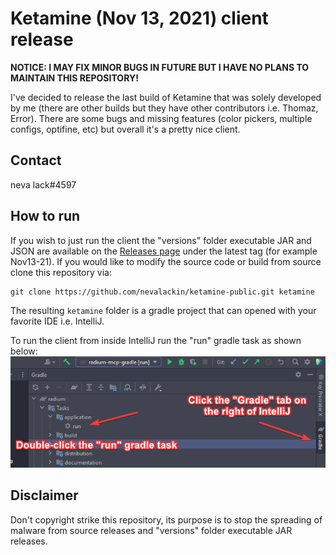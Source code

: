 # Ketamine (Nov 13, 2021) client release
**NOTICE: I MAY FIX MINOR BUGS IN FUTURE BUT I HAVE NO PLANS TO MAINTAIN THIS REPOSITORY!**

I've decided to release the last build of Ketamine that was solely developed by me (there are other builds but they have other contributors i.e. Thomaz, Error). 
There are some bugs and missing features (color pickers, multiple configs, optifine, etc) but overall it's a pretty nice client.

## Contact
neva lack#4597

## How to run
If you wish to just run the client the "versions" folder executable JAR and JSON are available on the [Releases page](https://github.com/nevalackin/ketamine-public/releases) under the latest tag (for example Nov13-21). If you would like to modify the source code or build from source clone this repository via:
```shell
git clone https://github.com/nevalackin/ketamine-public.git ketamine
```
The resulting `ketamine` folder is a gradle project that can opened with your favorite IDE i.e. IntelliJ. 

To run the client from inside IntelliJ run the "run" gradle task as shown below: 
![run_gradle_task.png](screenshots/run_gradle_task.png)
## Disclaimer
Don't copyright strike this repository, its purpose is to stop the spreading of malware from source releases and "versions" folder executable JAR releases.